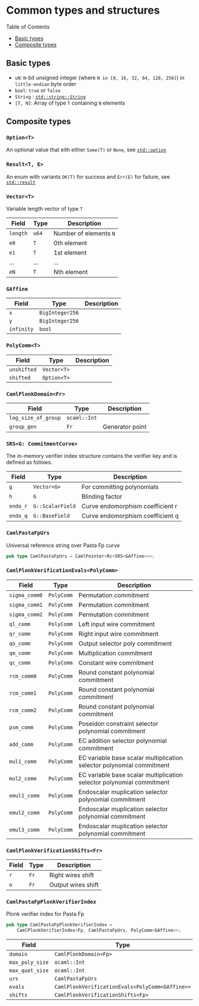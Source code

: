# Common types and structures

Table of Contents
* [Basic types](#basic-types)
* [Composite types](#composite-types)

## Basic types

* `uN`: `N`-bit unsigned integer (where `N in [8, 16, 32, 64, 128, 256]`) in `little-endian` byte order
* `bool`: `true` or `false`
* `String` : [`std::string::String`](https://doc.rust-lang.org/std/string/struct.String.html)
* `[T, N]`: Array of type `T` containing `N` elements

## Composite types

### `Option<T>`

An optional value that eith either `Some(T)` or `None`, see [`std::option`](https://doc.rust-lang.org/std/option/)

### `Result<T, E>`

An enum with variants `OK(T)` for success and `Err(E)` for failure, see [`std::result`](https://doc.rust-lang.org/std/result/)

### `Vector<T>`

Variable length vector of type `T`

| Field     | Type  | Description |
| - | - | - |
| `length`  | `u64` | Number of elements `N` |
| `e0`      | `T`   | 0th element |
| `e1`      | `T`   | 1st element |
| ...       | ...   | ... |
| `eN`      | `T`   | Nth element|

### `GAffine`

| Field      | Type      | Description |
| - | - | - |
| `x`        | `BigInteger256` | |
| `y`        | `BigInteger256` | |
| `infinity` | `bool` | |

### `PolyComm<T>`

| Field       | Type        | Description |
| - | - | - |
| `unshifted` | `Vector<T>` | |
| `shifted`   | `Option<T>` | |

### `CamlPlonkDomain<Fr>`

| Field       | Type        | Description |
| - | - | - |
| `log_size_of_group` | `ocaml::Int` | |
| `group_gen`         | `Fr`         | Generator point |

### `SRS<G: CommitmentCurve>`

The in-memory verifier index structure contains the verifier key and is defined as follows.

| Field    | Type             | Description |
| - | -    | - |
| `g`      | `Vector<G>`      | For committing polynomials |
| `h`      | `G`              | Blinding factor |
| `endo_r` | `G::ScalarField` | Curve endomorphism coefficient r |
| `endo_q` | `G::BaseField`   | Curve endomorphism coefficient q |


### `CamlPastaFpUrs`

Universal reference string over Pasta Fp curve

```rust
pub type CamlPastaFpUrs = CamlPointer<Rc<SRS<GAffine>>>;
```

### `CamlPlonkVerificationEvals<PolyComm>`

| Field | Type  | Description |
| - | - | - |
| `sigma_comm0` | `PolyComm` | Permutation commitment |
| `sigma_comm1` | `PolyComm` | Permutation commitment |
| `sigma_comm2` | `PolyComm` | Permutation commitment |
| `ql_comm`     | `PolyComm` | Left input wire commitment |
| `qr_comm`     | `PolyComm` | Right input wire commitment |
| `qo_comm`     | `PolyComm` | Output selector poly commitment |
| `qm_comm`     | `PolyComm` | Multiplication commitment |
| `qc_comm`     | `PolyComm` | Constant wire commitment |
| `rcm_comm0`   | `PolyComm` | Round constant polynomial commitment |
| `rcm_comm1`   | `PolyComm` | Round constant polynomial commitment |
| `rcm_comm2`   | `PolyComm` | Round constant polynomial commitment |
| `psm_comm`    | `PolyComm` | Poseidon constraint selector polynomial commitment |
| `add_comm`    | `PolyComm` | EC addition selector polynomial commitment |
| `mul1_comm`   | `PolyComm` | EC variable base scalar multiplication selector polynomial commitment |
| `mul2_comm`   | `PolyComm` | EC variable base scalar multiplication selector polynomial commitment |
| `emul1_comm`  | `PolyComm` | Endoscalar muplication selector polynomial commitment |
| `emul2_comm`  | `PolyComm` | Endoscalar muplication selector polynomial commitment |
| `emul3_comm`  | `PolyComm` | Endoscalar muplication selector polynomial commitment |

### `CamlPlonkVerificationShifts<Fr>`

| Field | Type | Description |
| - | - | - |
| `r`   | `Fr` | Right wires shift |
| `o`   | `Fr` | Output wires shift |

### `CamlPastaFpPlonkVerifierIndex`

Plonk verifier index for Pasta Fp

```rust
pub type CamlPastaFpPlonkVerifierIndex =
    CamlPlonkVerifierIndex<Fp, CamlPastaFpUrs, PolyComm<GAffine>>;
```

| Field           | Type                  | Description |
| - | - | - |
| `domain`        | `CamlPlonkDomain<Fp>` | |
| `max_poly_size` | `ocaml::Int` | |
| `max_quot_size` | `ocaml::Int` | |
| `urs`           | `CamlPastaFpUrs` | |
| `evals`         | `CamlPlonkVerificationEvals<PolyComm<GAffine>>` | |
| `shifts`        | `CamlPlonkVerificationShifts<Fp>` | |
